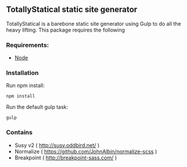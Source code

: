 ## TotallyStatical static site generator

TotallyStatical is a barebone static site generator using Gulp to do all the heavy lifting.
This package requires the following

### Requirements:

* [Node]( https://nodejs.org/download/ )

### Installation

Run npm install:

`npm install`

Run the default gulp task:

`gulp`

### Contains
* Susy v2 ( http://susy.oddbird.net/ )
* Normalize ( https://github.com/JohnAlbin/normalize-scss )
* Breakpoint ( http://breakpoint-sass.com/ )